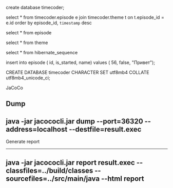 create database timecoder;

select *
from timecoder.episode e join timecoder.theme t on t.episode_id = e.id
order by episode_id, `timestamp` desc

select *
from
episode

select *
from theme

select *
from hibernate_sequence

insert into episode (
    id,
    is_started,
    name)
values (
    56,
    false,
    "Привет");

CREATE DATABASE timecoder CHARACTER SET utf8mb4 COLLATE utf8mb4_unicode_ci;

JaCoCo

Dump
----
java -jar jacococli.jar dump --port=36320 --address=localhost --destfile=result.exec
----

Generate report

----
java -jar jacococli.jar report result.exec --classfiles=../build/classes --sourcefiles=../src/main/java --html report
----

